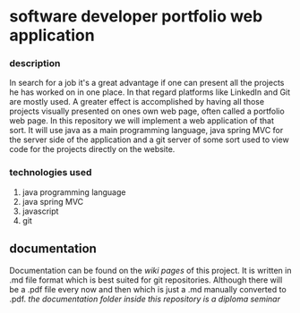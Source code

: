 # software developer portfolio web application

### description
In search for a job it's a great advantage if one can present all the projects he has worked on in one place. In that regard platforms like LinkedIn and Git are mostly used. A greater effect is accomplished by having all those projects visually presented on ones own web page, often called a portfolio web page.
In this repository we will implement a web application of that sort.
It will use java as a main programming language, java spring MVC for the server side of the application and a git server of some sort used to view code for the projects directly on the website.

### technologies used
1. java programming language
2. java spring MVC
3. javascript
4. git

## documentation
Documentation can be found on the *wiki pages* of this project. It is written in .md file format which is best suited for git repositories. Although there will be a .pdf file every now and then which is just a .md manually converted to .pdf.
*the documentation folder inside this repository is a diploma seminar*
